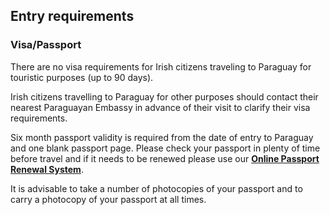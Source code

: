 ## Entry requirements

### **Visa/Passport**

There are no visa requirements for Irish citizens traveling to Paraguay for touristic purposes (up to 90 days).

Irish citizens travelling to Paraguay for other purposes should contact their nearest Paraguayan Embassy in advance of their visit to clarify their visa requirements.

Six month passport validity is required from the date of entry to Paraguay and one blank passport page. Please check your passport in plenty of time before travel and if it needs to be renewed please use our [**Online Passport Renewal System**](https://www.ireland.ie/en/dfa/passports/passport-online/).

It is advisable to take a number of photocopies of your passport and to carry a photocopy of your passport at all times.
